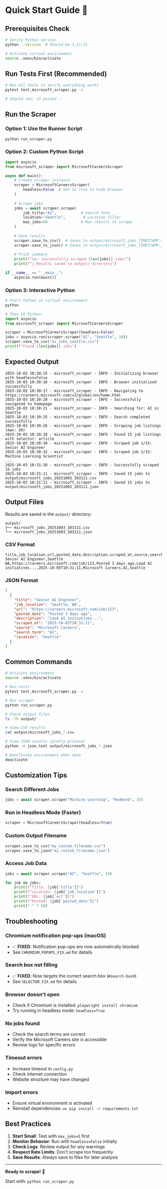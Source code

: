 # Quick Start Guide 🚀

## Prerequisites Check
```bash
# Verify Python version
python --version  # Should be 3.12.11

# Activate virtual environment
source .venv/bin/activate
```

## Run Tests First (Recommended)
```bash
# Run all tests to verify everything works
pytest test_microsoft_scraper.py -v

# Should see: 13 passed ✅
```

## Run the Scraper

### Option 1: Use the Runner Script
```bash
python run_scraper.py
```

### Option 2: Custom Python Script
```python
import asyncio
from microsoft_scraper import MicrosoftCareersScraper

async def main():
    # Create scraper instance
    scraper = MicrosoftCareersScraper(
        headless=False  # Set to True to hide browser
    )
    
    # Scrape jobs
    jobs = await scraper.scrape(
        job_title="AI",           # Search term
        location="Seattle",        # Location filter
        max_jobs=50               # Max results to scrape
    )
    
    # Save results
    scraper.save_to_csv()  # Saves to output/microsoft_jobs_TIMESTAMP.csv
    scraper.save_to_json() # Saves to output/microsoft_jobs_TIMESTAMP.json
    
    # Print summary
    print(f"\n✅ Successfully scraped {len(jobs)} jobs!")
    print(f"📁 Results saved to output/ directory")

if __name__ == "__main__":
    asyncio.run(main())
```

### Option 3: Interactive Python
```python
# Start Python in virtual environment
python

# Then in Python:
import asyncio
from microsoft_scraper import MicrosoftCareersScraper

scraper = MicrosoftCareersScraper(headless=False)
jobs = asyncio.run(scraper.scrape("AI", "Seattle", 10))
scraper.save_to_csv("ai_jobs_seattle.csv")
print(f"Found {len(jobs)} jobs")
```

## Expected Output

```
2025-10-03 10:30:15 - microsoft_scraper - INFO - Initializing browser with headless=False
2025-10-03 10:30:16 - microsoft_scraper - INFO - Browser initialized successfully
2025-10-03 10:30:17 - microsoft_scraper - INFO - Navigating to https://careers.microsoft.com/v2/global/en/home.html
2025-10-03 10:30:20 - microsoft_scraper - INFO - Successfully navigated to homepage
2025-10-03 10:30:21 - microsoft_scraper - INFO - Searching for: AI in Seattle
2025-10-03 10:30:25 - microsoft_scraper - INFO - Search completed successfully
2025-10-03 10:30:26 - microsoft_scraper - INFO - Scraping job listings (max: 50)
2025-10-03 10:30:28 - microsoft_scraper - INFO - Found 15 job listings with selector: article
2025-10-03 10:30:30 - microsoft_scraper - INFO - Scraped job 1/15: Senior AI Engineer
2025-10-03 10:30:32 - microsoft_scraper - INFO - Scraped job 2/15: Machine Learning Scientist
...
2025-10-03 10:31:10 - microsoft_scraper - INFO - Successfully scraped 15 jobs
2025-10-03 10:31:11 - microsoft_scraper - INFO - Saved 15 jobs to output/microsoft_jobs_20251003_103111.csv
2025-10-03 10:31:11 - microsoft_scraper - INFO - Saved 15 jobs to output/microsoft_jobs_20251003_103111.json
```

## Output Files

Results are saved in the `output/` directory:

```
output/
├── microsoft_jobs_20251003_103111.csv
└── microsoft_jobs_20251003_103111.json
```

### CSV Format
```csv
title,job_location,url,posted_date,description,scraped_at,source,search_term,location
Senior AI Engineer,Seattle WA,https://careers.microsoft.com/job/123,Posted 3 days ago,Lead AI initiatives...,2025-10-03T10:31:11,Microsoft Careers,AI,Seattle
```

### JSON Format
```json
[
  {
    "title": "Senior AI Engineer",
    "job_location": "Seattle, WA",
    "url": "https://careers.microsoft.com/job/123",
    "posted_date": "Posted 3 days ago",
    "description": "Lead AI initiatives...",
    "scraped_at": "2025-10-03T10:31:11",
    "source": "Microsoft Careers",
    "search_term": "AI",
    "location": "Seattle"
  }
]
```

## Common Commands

```bash
# Activate environment
source .venv/bin/activate

# Run tests
pytest test_microsoft_scraper.py -v

# Run scraper
python run_scraper.py

# Check output files
ls -lh output/

# View CSV results
cat output/microsoft_jobs_*.csv

# View JSON results (pretty-printed)
python -m json.tool output/microsoft_jobs_*.json

# Deactivate environment when done
deactivate
```

## Customization Tips

### Search Different Jobs
```python
jobs = await scraper.scrape("Machine Learning", "Redmond", 25)
```

### Run in Headless Mode (Faster)
```python
scraper = MicrosoftCareersScraper(headless=True)
```

### Custom Output Filename
```python
scraper.save_to_csv("my_custom_filename.csv")
scraper.save_to_json("my_custom_filename.json")
```

### Access Job Data
```python
jobs = await scraper.scrape("AI", "Seattle", 10)

for job in jobs:
    print(f"Title: {job['title']}")
    print(f"Location: {job['job_location']}")
    print(f"URL: {job['url']}")
    print(f"Posted: {job['posted_date']}")
    print("-" * 50)
```

## Troubleshooting

### Chromium notification pop-ups (macOS)
- ✅ **FIXED**: Notification pop-ups are now automatically blocked
- See `CHROMIUM_POPUPS_FIX.md` for details

### Search box not filling
- ✅ **FIXED**: Now targets the correct search box (`#search-box9`)
- See `SELECTOR_FIX.md` for details

### Browser doesn't open
- Check if Chromium is installed: `playwright install chromium`
- Try running in headless mode: `headless=True`

### No jobs found
- Check the search terms are correct
- Verify the Microsoft Careers site is accessible
- Review logs for specific errors

### Timeout errors
- Increase timeout in `config.py`
- Check internet connection
- Website structure may have changed

### Import errors
- Ensure virtual environment is activated
- Reinstall dependencies: `uv pip install -r requirements.txt`

## Best Practices

1. **Start Small**: Test with `max_jobs=5` first
2. **Monitor Behavior**: Run with `headless=False` initially
3. **Check Logs**: Review output for any warnings
4. **Respect Rate Limits**: Don't scrape too frequently
5. **Save Results**: Always save to files for later analysis

---

**Ready to scrape!** 🎉

Start with: `python run_scraper.py`
